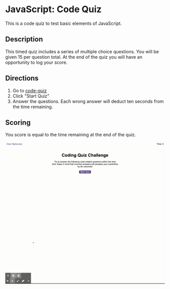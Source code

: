 # JavaScript: Code Quiz

This is a code quiz to test basic elements of JavaScript.

## Description

This timed quiz includes a series of multiple choice questions.  You will be given 15 per question total.  At the end of the quiz you will have an opportunity to log your score.

## Directions

1. Go to [code-quiz](https://wilmararturo.github.io/code-quiz/)
2. Click "Start Quiz" 
3. Answer the questions.  Each wrong answer will deduct ten seconds from the time remaining.


## Scoring

You score is equal to the time remaining at the end of the quiz.


![code quiz](assets/CodingQuiz.gif)

